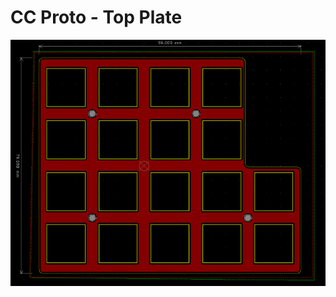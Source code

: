 # CC Proto - Top Plate
![CC Proto - Top Plate](https://github.com/mokesura/cc_proto/blob/main/img/cc_proto_pcb_top_rev2.png?raw=true)